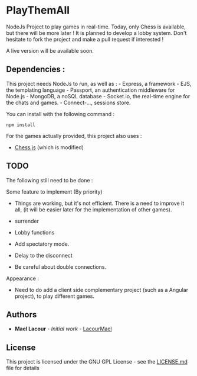 # PlayThemAll

NodeJs Project to play games in real-time. Today, only Chess is available, but there will be more later !
It is planned to develop a lobby system. Don't hesitate to fork the project and make a pull request if interested !

A live version will be available soon.

## Dependencies :

This project needs NodeJs to run, as well as :
	- Express, a framework 
	- EJS, the templating language
	- Passport, an authentication middleware for Node.js
	- MongoDB, a noSQL database
	- Socket.io, the real-time engine for the chats and games.
	- Connect-..., sessions store.
	
You can install with the following command :
```
npm install
```

For the games actually provided, this project also uses :
- [Chess.js](https://github.com/jhlywa/chess.js) (which is modified)


## TODO

The following still need to be done :

Some feature to implement (By priority)
- Things are working, but it's not efficient. There is a need to improve it all, (it will be easier later for the implementation of other games).

- surrender
- Lobby functions
- Add spectatory mode.
- Delay to the disconnect
- Be careful about double connections.

Appearance : 
- Need to do add a client side complementary project (such as a Angular project), to play different games.



## Authors

* **Mael Lacour** - *Initial work* - [LacourMael](https://github.com/LacourMael)


## License

This project is licensed under the GNU GPL License - see the [LICENSE.md](LICENSE.md) file for details



